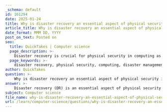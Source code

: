 ```yaml
---
_schema: default
id: 161294
date: 2025-01-24
title: Why is disaster recovery an essential aspect of physical security in computing?
article_title: Why is disaster recovery an essential aspect of physical security in computing?
date_format: MMM DD, YYYY
post_on_text: Posted on
seo:
  title: QuickTakes | Computer science
  page_description: >-
    Disaster recovery is crucial for physical security in computing as it helps organizations prepare for, respond to, and recover from disruptive events, ensuring protection of IT infrastructure and data integrity.
  page_keywords: >-
    disaster recovery, physical security, computing, disaster management, data protection, redundancy, resilience, cybersecurity, business continuity, testing preparedness
author: QuickTakes
question: >-
    Why is disaster recovery an essential aspect of physical security in computing?
answer: >-
    Disaster recovery (DR) is an essential aspect of physical security in computing for several reasons:\n\n1. **Comprehensive Disaster Management**: Physical security is a vital component of disaster management strategies. It helps in planning for, responding to, and recovering from various catastrophic events, including natural disasters, theft, vandalism, and cyberattacks. A robust physical security system can significantly reduce the risks associated with these disasters, ensuring that the organization is better prepared to handle disruptions.\n\n2. **Protection Against Physical Threats**: Physical security measures, such as surveillance systems, access controls, and environmental controls (like fire suppression systems), are crucial in safeguarding IT infrastructure. These measures help prevent unauthorized access and protect against physical threats that could lead to data loss or system downtime. In the event of a disaster, having these systems in place can facilitate a quicker recovery.\n\n3. **Redundancy and Resilience**: Effective disaster recovery plans incorporate redundancy and resilience in physical security measures. This includes backup power supplies and alternative data storage locations. Such redundancy ensures that even if one system fails or is compromised, there are other systems in place to maintain operations and protect data integrity.\n\n4. **Link Between Physical and Cybersecurity**: While physical security primarily addresses tangible threats, it also plays a role in cybersecurity. For instance, a physical breach can lead to a cyber incident, such as data theft or system compromise. Therefore, integrating physical security with disaster recovery planning helps organizations address both physical and cyber threats comprehensively.\n\n5. **Business Continuity**: Disaster recovery planning is crucial for maintaining business continuity. In the event of a disaster, having a well-documented disaster recovery plan (DRP) ensures that IT infrastructure can be restored quickly, minimizing downtime and preserving access to vital data. This is particularly important for organizations that rely heavily on digital operations.\n\n6. **Testing and Preparedness**: Disaster recovery plans should include regular testing of physical security measures and recovery procedures. This ensures that organizations are prepared to respond effectively to disasters, reducing the likelihood of prolonged disruptions and data loss.\n\nIn summary, disaster recovery is essential for physical security in computing because it ensures that organizations can effectively respond to and recover from various disruptive events, thereby protecting their IT infrastructure, data, and overall business operations.
subject: Computer science
file_name: why-is-disaster-recovery-an-essential-aspect-of-physical-security-in-computing.md
url: /learn/computer-science/questions/why-is-disaster-recovery-an-essential-aspect-of-physical-security-in-computing
---
```


&nbsp;